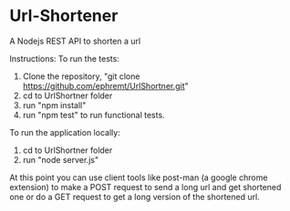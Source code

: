# Url-Shortener
A Nodejs REST API to shorten a url

Instructions:
To run the tests:

1. Clone the repository,  "git clone https://github.com/ephremt/UrlShortner.git"
2. cd to  UrlShortner folder
3. run "npm install"
4. run "npm test" to run functional tests.

To run the application locally:

1. cd to UrlShortner folder
2. run "node server.js"

At this point you can use client tools like post-man (a google chrome extension) to make a POST request to send a long url and get shortened one or do a GET request to get a long version of the shortened url.

